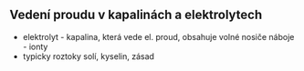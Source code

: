 ## Vedení proudu v kapalinách a elektrolytech
- elektrolyt - kapalina, která vede el. proud, obsahuje volné nosiče náboje - ionty
- typicky roztoky solí, kyselin, zásad
